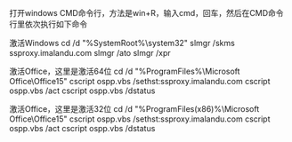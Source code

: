 打开windows CMD命令行，方法是win+R，输入cmd，回车，然后在CMD命令行里依次执行如下命令

激活Windows
cd /d "%SystemRoot%\system32"
slmgr /skms ssproxy.imalandu.com
slmgr /ato
slmgr /xpr

激活Office，这里是激活64位
cd /d "%ProgramFiles%\Microsoft Office\Office15"
cscript ospp.vbs /sethst:ssproxy.imalandu.com
cscript ospp.vbs /act
cscript ospp.vbs /dstatus

激活Office，这里是激活32位
cd /d "%ProgramFiles(x86)%\Microsoft Office\Office15"
cscript ospp.vbs /sethst:ssproxy.imalandu.com
cscript ospp.vbs /act
cscript ospp.vbs /dstatus
